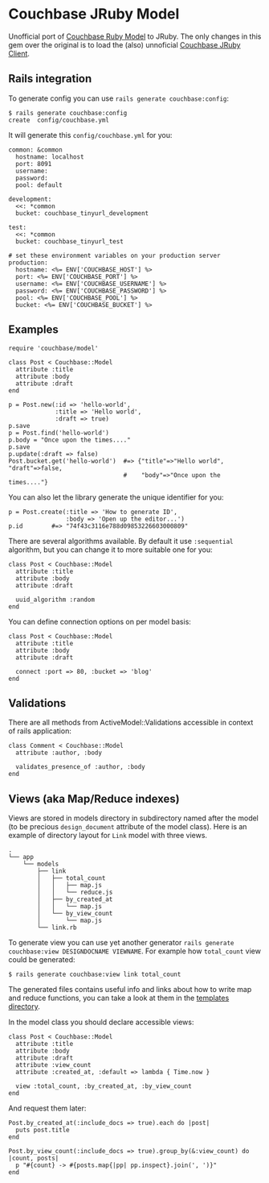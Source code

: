 # Couchbase JRuby Model

Unofficial port of [Couchbase Ruby Model](https://github.com/couchbase/couchbase-ruby-model)
to JRuby.  The only changes in this gem over the original is to load the (also)
unnoficial [Couchbase JRuby Client](https://github.com/mje113/couchbase-jruby-client).

## Rails integration

To generate config you can use `rails generate couchbase:config`:

    $ rails generate couchbase:config
    create  config/couchbase.yml

It will generate this `config/couchbase.yml` for you:

    common: &common
      hostname: localhost
      port: 8091
      username:
      password:
      pool: default

    development:
      <<: *common
      bucket: couchbase_tinyurl_development

    test:
      <<: *common
      bucket: couchbase_tinyurl_test

    # set these environment variables on your production server
    production:
      hostname: <%= ENV['COUCHBASE_HOST'] %>
      port: <%= ENV['COUCHBASE_PORT'] %>
      username: <%= ENV['COUCHBASE_USERNAME'] %>
      password: <%= ENV['COUCHBASE_PASSWORD'] %>
      pool: <%= ENV['COUCHBASE_POOL'] %>
      bucket: <%= ENV['COUCHBASE_BUCKET'] %>

## Examples

    require 'couchbase/model'

    class Post < Couchbase::Model
      attribute :title
      attribute :body
      attribute :draft
    end

    p = Post.new(:id => 'hello-world',
                 :title => 'Hello world',
                 :draft => true)
    p.save
    p = Post.find('hello-world')
    p.body = "Once upon the times...."
    p.save
    p.update(:draft => false)
    Post.bucket.get('hello-world')  #=> {"title"=>"Hello world", "draft"=>false,
                                    #    "body"=>"Once upon the times...."}

You can also let the library generate the unique identifier for you:

    p = Post.create(:title => 'How to generate ID',
                    :body => 'Open up the editor...')
    p.id        #=> "74f43c3116e788d09853226603000809"

There are several algorithms available. By default it use `:sequential`
algorithm, but you can change it to more suitable one for you:

    class Post < Couchbase::Model
      attribute :title
      attribute :body
      attribute :draft

      uuid_algorithm :random
    end

You can define connection options on per model basis:

    class Post < Couchbase::Model
      attribute :title
      attribute :body
      attribute :draft

      connect :port => 80, :bucket => 'blog'
    end

## Validations

There are all methods from ActiveModel::Validations accessible in
context of rails application:

    class Comment < Couchbase::Model
      attribute :author, :body

      validates_presence_of :author, :body
    end

## Views (aka Map/Reduce indexes)

Views are stored in models directory in subdirectory named after the
model (to be precious `design_document` attribute of the model class).
Here is an example of directory layout for `Link` model with three
views.

    .
    └── app
        └── models
            ├── link
            │   ├── total_count
            │   │   ├── map.js
            │   │   └── reduce.js
            │   ├── by_created_at
            │   │   └── map.js
            │   └── by_view_count
            │       └── map.js
            └── link.rb

To generate view you can use yet another generator `rails generate
couchbase:view DESIGNDOCNAME VIEWNAME`. For example how `total_count`
view could be generated:

    $ rails generate couchbase:view link total_count

The generated files contains useful info and links about how to write
map and reduce functions, you can take a look at them in the [templates
directory][2].

In the model class you should declare accessible views:

    class Post < Couchbase::Model
      attribute :title
      attribute :body
      attribute :draft
      attribute :view_count
      attribute :created_at, :default => lambda { Time.now }

      view :total_count, :by_created_at, :by_view_count
    end

And request them later:

    Post.by_created_at(:include_docs => true).each do |post|
      puts post.title
    end

    Post.by_view_count(:include_docs => true).group_by(&:view_count) do |count, posts|
      p "#{count} -> #{posts.map{|pp| pp.inspect}.join(', ')}"
    end


[1]: https://github.com/couchbase/couchbase-ruby-client/
[2]: https://github.com/couchbase/couchbase-ruby-model/blob/master/lib/rails/generators/couchbase/view/templates/
[3]: http://couchbase.com/issues/browse/RCBC
[4]: http://freenode.net/irc_servers.shtml
